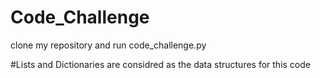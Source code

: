 # Code_Challenge
clone my repository and run code_challenge.py

#Lists and Dictionaries are considred as the data structures for this code
